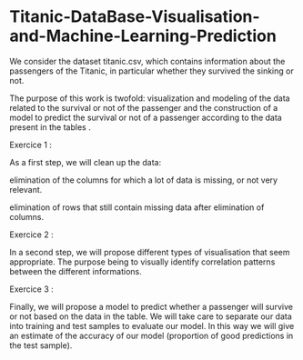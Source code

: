 # Titanic-DataBase-Visualisation-and-Machine-Learning-Prediction
We consider the dataset titanic.csv, which contains information about the passengers of the Titanic, in particular whether they survived the sinking or not. 

The purpose of this work is twofold: visualization and modeling of the data related to the survival or not of the passenger 
and the construction of a model to predict the survival or not of a passenger according to the data present in the tables .

Exercice 1 :

As a first step, we will clean up the data:

elimination of the columns for which a lot of data is missing, or not very relevant.

elimination of rows that still contain missing data after elimination of columns.


Exercice 2 :

In a second step, we will propose different types of visualisation that seem appropriate.
The purpose being to visually identify correlation patterns between the different informations.

Exercice 3 :

Finally, we will propose a model to predict whether a passenger will survive or not based on the data in the table. 
We will take care to separate our data into training and test samples to evaluate our model. 
In this way we will give an estimate of the accuracy of our model (proportion of good predictions in the test sample).
